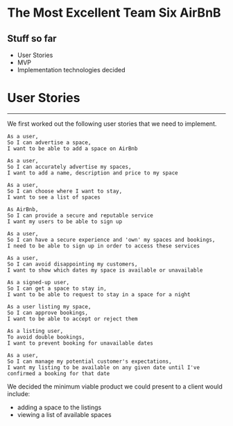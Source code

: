 # The Most Excellent Team Six AirBnB

## Stuff so far

* User Stories
* MVP
* Implementation technologies decided

# User Stories
------
We first worked out the following user stories that we need to implement.

```
As a user,
So I can advertise a space,
I want to be able to add a space on AirBnb

As a user,
So I can accurately advertise my spaces,
I want to add a name, description and price to my space

As a user,
So I can choose where I want to stay,
I want to see a list of spaces

As AirBnb,
So I can provide a secure and reputable service
I want my users to be able to sign up

As a user,
So I can have a secure experience and 'own' my spaces and bookings,
I need to be able to sign up in order to access these services

As a user,
So I can avoid disappointing my customers,
I want to show which dates my space is available or unavailable

As a signed-up user,
So I can get a space to stay in,
I want to be able to request to stay in a space for a night

As a user listing my space,
So I can approve bookings,
I want to be able to accept or reject them

As a listing user,
To avoid double bookings,
I want to prevent booking for unavailable dates

As a user,
So I can manage my potential customer's expectations,
I want my listing to be available on any given date until I've confirmed a booking for that date
```

We decided the minimum viable product we could present to a client would include:
- adding a space to the listings
- viewing a list of available spaces
